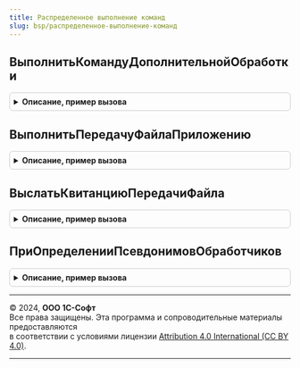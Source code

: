 ```yaml
---
title: Распределенное выполнение команд
slug: bsp/распределенное-выполнение-команд
---
```



## ВыполнитьКомандуДополнительнойОбработки
<details style="margin: 1em 0; padding: 0.5em; border: 1px solid #ccc; border-radius: 6px;">

<summary style="font-weight: bold; cursor: pointer;">Описание, пример вызова</summary>

```bsl

// Вызывает команду указанной дополнительной обработки и передает в нее параметры,
// регистрирует сообщение для МС с результатами выполнения.
// Важно! Вызывается как фоновое задание.
// @skip-warning ПустойМетод - особенность реализации.
//
// Параметры:
//	ИдентификаторОбработки - Строка - указывает на обработку, команду которой нужно выполнить.
//	ИдентификаторКоманды - Строка - имя команды (как оно задано в обработке), которую нужно выполнить.
//	ИдентификаторОперации - Строка - позволяет идентифицировать отдельные вызовы (например, для логирования).
//	СообщитьМенеджеру - Булево - указывает на необходимость сообщить Менеджеру сервиса о результате выполнения команды.
//
Процедура ВыполнитьКомандуДополнительнойОбработки(ИдентификаторОбработки, ИдентификаторКоманды, ИдентификаторОперации, СообщитьМенеджеру = Ложь) Экспорт
```

Пример вызова
```bsl
РаспределенноеВыполнениеКоманд.ВыполнитьКомандуДополнительнойОбработки(ИдентификаторОбработки, ИдентификаторКоманды, ИдентификаторОперации, СообщитьМенеджеру);
```
</details>

## ВыполнитьПередачуФайлаПриложению
<details style="margin: 1em 0; padding: 0.5em; border: 1px solid #ccc; border-radius: 6px;">

<summary style="font-weight: bold; cursor: pointer;">Описание, пример вызова</summary>

```bsl

// Вызывает команду передачи файла из текущей области данных в любую другую область
// данных сервиса.
// Важно! Если какой-либо из параметров передан некорректно, вызывается исключение.
// @skip-warning ПустойМетод - особенность реализации.
//
// Параметры:
//	ИмяФайла - Строка - полное имя к передаваемому файлу.
//	КодПолучателя - Число - код области данных, куда нужно передать файл.
//	БыстраяПередача - Булево - указывает, что необходимо использовать быстрые сообщения для передачи файла.
//	ПараметрыВызова - Структура - дополнительные параметры вызова:
//		* Код - Число - код ответа,
//		* Тело - Строка - тело ответа.
//
// Возвращаемое значение:
//   УникальныйИдентификатор - идентификатор вызова.
//
Функция ВыполнитьПередачуФайлаПриложению(ИмяФайла, КодПолучателя, БыстраяПередача = Ложь, ПараметрыВызова = Неопределено) Экспорт
```

Пример вызова
```bsl
Результат = РаспределенноеВыполнениеКоманд.ВыполнитьПередачуФайлаПриложению(ИмяФайла, КодПолучателя, БыстраяПередача, ПараметрыВызова);
```
</details>

## ВыслатьКвитанциюПередачиФайла
<details style="margin: 1em 0; padding: 0.5em; border: 1px solid #ccc; border-radius: 6px;">

<summary style="font-weight: bold; cursor: pointer;">Описание, пример вызова</summary>

```bsl

// Отправляет области-получателю сообщение-квитанцию о получении (завершении обработки,
// и так далее) ранее полученного файла.
// Важно! Если какой-либо из параметров передан некорректно, вызывается исключение.
// @skip-warning ПустойМетод - особенность реализации.
//
// Параметры:
//	ИдентификаторВызова - УникальныйИдентификатор - ранее выданный функцией ВыполнитьПередачуФайлаПриложению
//	КодПолучателя - Число - код области данных, куда нужно передать квитанцию.
//	БыстраяПередача - Булево - указывает, что необходимо использовать быстрые сообщения для передачи файла.
//	ПараметрыВызова - Структура - дополнительные параметры вызова:
//	  * Код - Число - код ответа,
//	  * Тело - Строка - тело ответа.
//
Процедура ВыслатьКвитанциюПередачиФайла(ИдентификаторВызова, КодПолучателя, БыстраяПередача = Ложь, ПараметрыВызова = Неопределено) Экспорт
```

Пример вызова
```bsl
РаспределенноеВыполнениеКоманд.ВыслатьКвитанциюПередачиФайла(ИдентификаторВызова, КодПолучателя, БыстраяПередача, ПараметрыВызова);
```
</details>

## ПриОпределенииПсевдонимовОбработчиков
<details style="margin: 1em 0; padding: 0.5em; border: 1px solid #ccc; border-radius: 6px;">

<summary style="font-weight: bold; cursor: pointer;">Описание, пример вызова</summary>

```bsl

// См. ОчередьЗаданийПереопределяемый.ПриОпределенииПсевдонимовОбработчиков
// @skip-warning ПустойМетод - особенность реализации.
//
// Параметры:
//	СоответствиеИменПсевдонимам - см. ОчередьЗаданийПереопределяемый.ПриОпределенииПсевдонимовОбработчиков.СоответствиеИменПсевдонимам
//
Процедура ПриОпределенииПсевдонимовОбработчиков(СоответствиеИменПсевдонимам) Экспорт
```

Пример вызова
```bsl
РаспределенноеВыполнениеКоманд.ПриОпределенииПсевдонимовОбработчиков(СоответствиеИменПсевдонимам) 
```
</details>

---

© 2024, **ООО 1С-Софт**  
Все права защищены. Эта программа и сопроводительные материалы предоставляются  
в соответствии с условиями лицензии [Attribution 4.0 International (CC BY 4.0)](https://creativecommons.org/licenses/by/4.0/legalcode).

---
